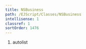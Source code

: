 ```yaml
---
title: NSBusiness
path: /EJScript/Classes/NSBusiness
intellisense: 1
classref: 1
sortOrder: 1476
---
```







1. autolist

